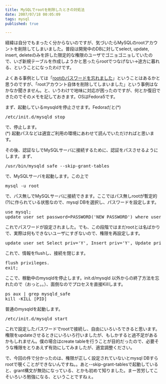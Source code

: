 ```yaml
---
title: MySQLでrootを削除したときの対処法
date: 2007/07/18 00:05:09
tags: mysql
published: true

---
```


<p>経緯は自分でもまったく分からないのですが、気づいたらMySQLのrootアカウントを削除してしまいました。普段は開発中のDBに対してselect, update, insert, deleteのみを許した限定的な権限のユーザでゴニョゴニョしていたので、いざ新規テーブルを作成しようかと思ったらrootでつなげない→途方に暮れる、ということになったわけです。</p>

<p>よくある事例としては「<a href="http://www.google.co.jp/search?hl=ja&client=firefox&rls=org.mozilla%3Aja%3Aofficial&hs=jY8&q=MySQL%E3%80%80root+%E3%83%91%E3%82%B9%E3%83%AF%E3%83%BC%E3%83%89%E3%80%80%E5%BF%98%E3%82%8C%E3%81%9F&btnG=%E6%A4%9C%E7%B4%A2&lr=lang_ja">rootのパスワードを忘れました</a>」ということはあるかと思うのですが、「rootアカウント自体を削除してしまいました」という事例はなかなか聞きません。と、いうわけで地味に対応が困ったのですが、何とか復旧できたのでそのメモを記しておきます。OSはFedora5です。</p>

<p>まず、起動しているmysqldを停止させます。Fedoraだと(*)</p>
<p><pre>/etc/init.d/mysqld stop</pre></p>
<p>で、停止します。<br />(*) 起動パスなどは適宜ご利用の環境にあわせて読んでいただければと思います。</p>

<p>その後、認証なしでMySQLサーバに接続するために、認証をパスさせるようにします。まず、</p>
<p><pre>/usr/bin/mysqld_safe --skip-grant-tables</pre></p>
<p>で、MySQLサーバを起動します。この上で</p>

<p><pre>mysql -u root</pre></p>
<p>で、パス無しでMySQLサーバに接続できます。ここではパス無しrootが暫定的(?)に作られている状態なので、mysql DBを選択し、パスワードを設定します。</p>

<p><pre>use mysql;
update user set password=PASSWORD('NEW_PASSWORD') where user='root';
</pre></p>

<p>これでパスワードが設定されました。でも、この段階ではまだrootとは名ばかりで、実際は何もできないユーザにすぎないので、権限を再設定します。</p>

<p><pre>update user set Select_priv='Y', Insert_priv='Y', Update_priv='Y', Delete_priv='Y', Create_priv='Y', Grant_priv='Y', Alter_priv='Y' where User='root';</pre></p>

<p>これで、情報をflushし、接続を閉じます。</p>

<p><pre>flush privileges.
exit;
</pre></p>

<p>ここで、稼動中のmysqldを停止します。init.d/mysqld 以外からの終了方法を忘れたので（おっと。。）、面倒なのでプロセスを直接Killします。</p>

<p><pre>ps aux | grep mysqld_safe
kill -KILL [PID]
</pre></p>

<p>普通のmysqldを起動します。</p>
<p><pre>/etc/init.d/mysqld start</pre></p>

<p>これで設定したパスワードでrootで接続し、自由にいろいろできると思います。権限をupdateさせるときにいろいろ行いましたが、もしかすると過不足があるかもしれません。僕の場合はcreate tableを行うことが目的だったので、必要そうな権限をとりあえず有効にしてみましたが、適宜調整ください。</p>

<p>で、今回の件で分かったのは、権限が正しく設定されていないとmysql DBすらrootで覗くことができないんですね。。あと--skip-grant-tablesで起動していると、grant構文が無効になっている、とかも初めて知りました。まー苦労してこそいろいろ勉強になる、ということですねぇ。</p>

